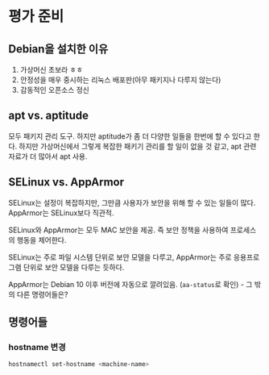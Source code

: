 # 평가 준비

## Debian을 설치한 이유

1. 가상머신 초보라 ㅎㅎ
2. 안정성을 매우 중시하는 리눅스 배포판(아무 패키지나 다루지 않는다)
3. 감동적인 오픈소스 정신

## apt vs. aptitude

모두 패키지 관리 도구. 하지만 aptitude가 좀 더 다양한 일들을 한번에 할 수 있다고 한다. 하지만 가상머신에서 그렇게 복잡한 패키기 관리를 할 일이 없을 것 같고, apt 관련 자료가 더 많아서 apt 사용.

## SELinux vs. AppArmor

SELinux는 설정이 복잡하지만, 그만큼 사용자가 보안을 위해 할 수 있는 일들이 많다.
AppArmor는 SELinux보다 직관적.

SELinux와 AppArmor는 모두 MAC 보안을 제공. 즉 보안 정책을 사용하여 프로세스의 행동을 제어한다.

SELinux는 주로 파일 시스템 단위로 보안 모델을 다루고, AppArmor는 주로 응용프로그램 단위로 보안 모델을 다루는 듯하다.

AppArmor는 Debian 10 이후 버전에 자동으로 깔려있음. (`aa-status`로 확인) - 그 밖의 다른 명령어들은?

## 명령어들

### hostname 변경

```sh
hostnamectl set-hostname <machine-name>
```


